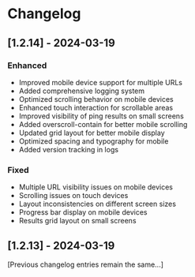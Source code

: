 # Changelog

## [1.2.14] - 2024-03-19

### Enhanced
- Improved mobile device support for multiple URLs
- Added comprehensive logging system
- Optimized scrolling behavior on mobile devices
- Enhanced touch interaction for scrollable areas
- Improved visibility of ping results on small screens
- Added overscroll-contain for better mobile scrolling
- Updated grid layout for better mobile display
- Optimized spacing and typography for mobile
- Added version tracking in logs

### Fixed
- Multiple URL visibility issues on mobile devices
- Scrolling issues on touch devices
- Layout inconsistencies on different screen sizes
- Progress bar display on mobile devices
- Results grid layout on small screens

## [1.2.13] - 2024-03-19
[Previous changelog entries remain the same...]